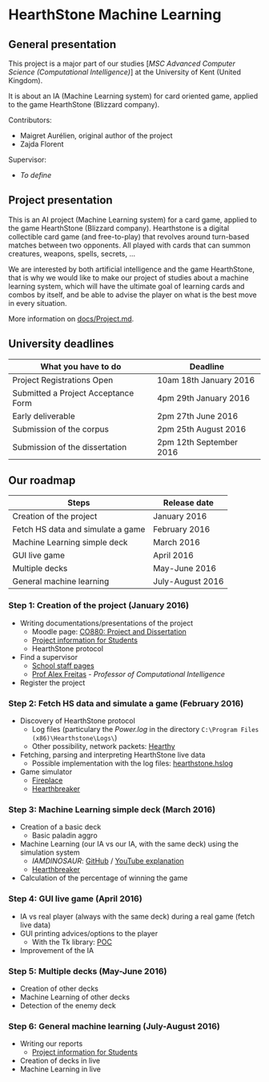 # HearthStone Machine Learning

## General presentation

This project is a major part of our studies [*MSC Advanced Computer Science (Computational Intelligence)*] at the University of Kent (United Kingdom).

It is about an IA (Machine Learning system) for card oriented game, applied to the game HearthStone (Blizzard company).

Contributors:

- Maigret Aurélien, original author of the project
- Zajda Florent

Supervisor:

- *To define*

## Project presentation

This is an AI project (Machine Learning system) for a card game, applied to the game HearthStone (Blizzard company). Hearthstone is a digital collectible card game (and free-to-play) that revolves around turn-based matches between two opponents. All played with cards that can summon creatures, weapons, spells, secrets, ...

We are interested by both artificial intelligence and the game HearthStone, that is why we would like to make our project of studies about a machine learning system, which will have the ultimate goal of learning cards and combos by itself, and be able to advise the player on what is the best move in every situation.

More information on [docs/Project.md](./docs/Project.md).

## University deadlines

| What you have to do                 | Deadline                |
| ----------------------------------- | ----------------------- |
| Project Registrations Open          | 10am 18th January 2016  |
| Submitted a Project Acceptance Form | 4pm 29th January 2016   |
| Early deliverable                   | 2pm 27th June 2016      |
| Submission of the corpus            | 2pm 25th August 2016    |
| Submission of the dissertation      | 2pm 12th September 2016 |

## Our roadmap

| Steps                               | Release date            |
| ----------------------------------- | ----------------------- |
| Creation of the project             | January 2016            |
| Fetch HS data and simulate a game   | February 2016           |
| Machine Learning simple deck        | March 2016              |
| GUI live game                       | April 2016              |
| Multiple decks                      | May-June 2016           |
| General machine learning            | July-August 2016        |

### Step 1: Creation of the project (January 2016)

- Writing documentations/presentations of the project
    - Moodle page: [CO880: Project and Dissertation](https://moodle.kent.ac.uk/2015/course/view.php?id=797)
    - [Project information for Students](https://moodle.kent.ac.uk/2015/mod/page/view.php?id=86182)
    - HearthStone protocol
- Find a supervisor
    - [School staff pages](http://www.cs.kent.ac.uk/people/staff/)
    - [Prof Alex Freitas](http://www.cs.kent.ac.uk/people/staff/aaf/index.html) - *Professor of Computational Intelligence*
- Register the project

### Step 2: Fetch HS data and simulate a game (February 2016)

- Discovery of HearthStone protocol
    - Log files (particulary the *Power.log* in the directory `C:\Program Files (x86)\Hearthstone\Logs\`)
    - Other possibility, network packets: [Hearthy](https://github.com/HearthSim/Hearthy)
- Fetching, parsing and interpreting HearthStone live data
    - Possible implementation with the log files: [hearthstone.hslog](https://github.com/HearthSim/python-hearthstone/tree/master/hearthstone/hslog)
- Game simulator
    - [Fireplace](https://github.com/jleclanche/fireplace)
    - [Hearthbreaker](https://github.com/danielyule/hearthbreaker)

### Step 3: Machine Learning simple deck (March 2016)

- Creation of a basic deck
    - Basic paladin aggro
- Machine Learning (our IA vs our IA, with the same deck) using the simulation system
    - *IAMDINOSAUR*: [GitHub](https://github.com/ivanseidel/IAMDinosaur) / [YouTube explanation](https://www.youtube.com/watch?v=P7XHzqZjXQs)
    - [Hearthbreaker](https://github.com/danielyule/hearthbreaker)
- Calculation of the percentage of winning the game

### Step 4: GUI live game (April 2016)

- IA vs real player (always with the same deck) during a real game (fetch live data)
- GUI printing advices/options to the player
    - With the Tk library: [POC](./POC/)
- Improvement of the IA

### Step 5: Multiple decks (May-June 2016)

- Creation of other decks
- Machine Learning of other decks
- Detection of the enemy deck

### Step 6: General machine learning (July-August 2016)

- Writing our reports
    - [Project information for Students](https://moodle.kent.ac.uk/2015/mod/page/view.php?id=86182)
- Creation of decks in live
- Machine Learning in live
